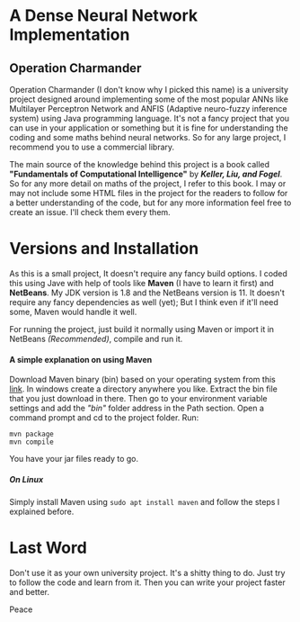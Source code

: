 # A Dense Neural Network Implementation
## Operation Charmander
Operation Charmander (I don't know why I picked this name) is a university project designed around implementing some of the most popular ANNs like Multilayer Perceptron Network and ANFIS (Adaptive neuro-fuzzy inference system) using Java programming language. It's not a fancy project that you can use in your application or something but it is fine for understanding the coding and some maths behind neural networks. So for any large project, I recommend you to use a commercial library.

The main source of the knowledge behind this project is a book called **"Fundamentals of Computational Intelligence"** by ***Keller, Liu, and Fogel***. So for any more detail on maths of the project, I refer to this book.
I may or may not include some HTML files in the project for the readers to follow for a better understanding of the code, but for any more information feel free to create an issue. I'll check them every them.
  
# Versions and Installation
As this is a small project, It doesn't require any fancy build options. I coded this using Jave with help of tools like **Maven** (I have to learn it first) and **NetBeans**.
My JDK version is 1.8 and the NetBeans version is 11. It doesn't require any fancy dependencies as well (yet); But I think even if it'll need some, Maven would handle it well.

For running the project, just build it normally using Maven or import it in NetBeans *(Recommended)*, compile and run it.

#### A simple explanation on using Maven
Download Maven binary (bin) based on your operating system from this [link](https://maven.apache.org/download.cgi).
In windows create a directory anywhere you like. Extract the bin file that you just download in there. Then go to your environment variable settings and add the *"bin"* folder 
address in the Path section.
Open a command prompt and cd to the project folder.
Run: 
```
mvn package
mvn compile
```
You have your jar files ready to go.
##### On Linux
Simply install Maven using ```sudo apt install maven``` and follow the steps I explained before.


# Last Word
Don't use it as your own university project. It's a shitty thing to do. Just try to follow the code and learn from it. Then you can write your project faster and better.

Peace
